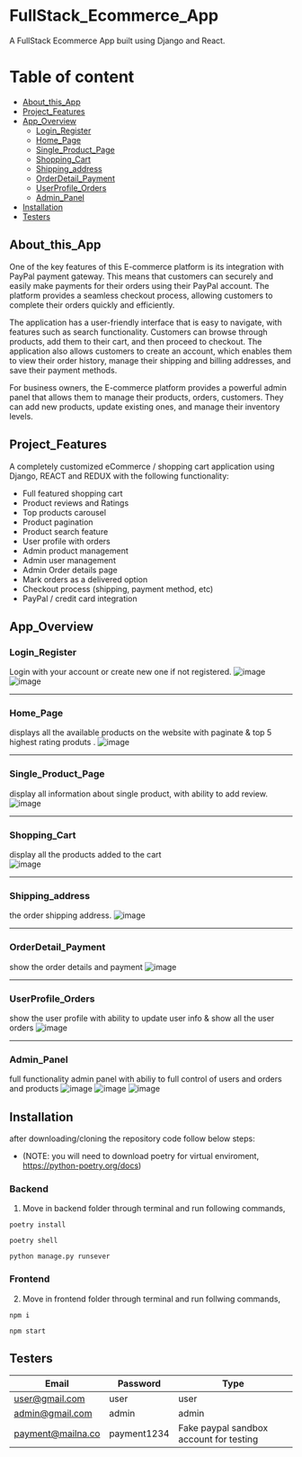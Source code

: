 # FullStack_Ecommerce_App
A FullStack Ecommerce App built using Django and React.

# Table of content 
- [About_this_App](#About_this_App)
- [Project_Features](#Project_Features)
- [App_Overview](#App_Overview)
  * [Login_Register](#Login_Register)
  * [Home_Page](#Home_Page)
  * [Single_Product_Page](#Single_Product_Page)
  * [Shopping_Cart](#Shopping_Cart)
  * [Shipping_address](#Shipping_address)
  * [OrderDetail_Payment](#OrderDetail_Payment)
  * [UserProfile_Orders](#UserProfile_Orders)
  * [Admin_Panel](#Admin_Panel)
- [Installation](#Installation)
- [Testers](#Testers)



## About_this_App
One of the key features of this E-commerce platform is its integration with PayPal payment gateway. This means that customers can securely and easily make payments for their orders using their PayPal account. The platform provides a seamless checkout process, allowing customers to complete their orders quickly and efficiently.

The application has a user-friendly interface that is easy to navigate, with features such as search functionality. Customers can browse through products, add them to their cart, and then proceed to checkout. The application also allows customers to create an account, which enables them to view their order history, manage their shipping and billing addresses, and save their payment methods.

For business owners, the E-commerce platform provides a powerful admin panel that allows them to manage their products, orders, customers. They can add new products, update existing ones, and manage their inventory levels.


## Project_Features

A completely customized eCommerce / shopping cart application using Django, REACT and REDUX with the following functionality:

- Full featured shopping cart
- Product reviews and Ratings
- Top products carousel
- Product pagination
- Product search feature
- User profile with orders
- Admin product management
- Admin user management
- Admin Order details page
- Mark orders as a delivered option
- Checkout process (shipping, payment method, etc)
- PayPal / credit card integration


## App_Overview
### Login_Register
Login with your account or create new one if not registered.
![image](Github-Images/Login.png)
![image](Github-Images/SignUp.png)

---

### Home_Page
displays all the available products on the website with paginate & top 5 highest rating produts .
![image](Github-Images/Home.png)

---

### Single_Product_Page
display all information about single product, with ability to add review. 
![image](Github-Images/ProductPage.png)

---

### Shopping_Cart
display all the products added to the cart  
![image](Github-Images/ShoopingCart.png)

---

### Shipping_address
the order shipping address.
![image](Github-Images/ShippingAdress.png)

---

### OrderDetail_Payment
show the order details and payment 
![image](Github-Images/OrderDetails&paymentPage.png)

---

### UserProfile_Orders
show the user profile with ability to update user info & show all the user orders
![image](Github-Images/UserOrders&UpdateProfile.png)

---

### Admin_Panel 
full functionality admin panel with abiliy to full control of users and orders and products 
![image](Github-Images/AdminProductList.png)
![image](Github-Images/AdminOrderList.png)
![image](Github-Images/AdminUsersList.png)


## Installation
after downloading/cloning the repository code follow below steps:
* (NOTE: you will need to download poetry for virtual enviroment, https://python-poetry.org/docs)
### Backend
1) Move in backend folder through terminal and run following commands,

`poetry install`

`poetry shell`

`python manage.py runsever`

### Frontend
2) Move in frontend folder through terminal and run follwing commands,

`npm i`

`npm start`


## Testers

| Email             | Password | Type   | 
| ----------------- | -------- | ------ |
| user@gmail.com    | user | user   | 
| admin@gmail.com   | admin | admin   | 
| payment@mailna.co | payment1234 | Fake paypal sandbox account for testing


